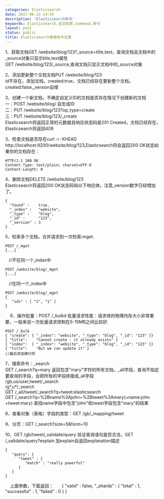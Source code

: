 ```yaml
---
categories: Elasticsearch
date: 2017-06-22 14:54
description: 'Elasticsearch命令'
keywords: Elasticsearch,全文检索,command,命令
layout: post
status: public
title: Elasticsearch常用命令记录
---
```


1、获取文档GET /website/blog/123?_source=title,text，查询文档且文档中的_source对象只显示title,text属性  
GET /website/blog/123/_source,查询文档只显示文档中的_source对象  

2、添加更新整个文档文档PUT /website/blog/123  
id不存在，添加文档，created:true，文档已经存在更新整个文档，created:false,_version自增

3、创建一个新文档，不确定自定义ID的文档是否存在情况下创建新的文档  
一：POST /website/blog/ 自生成ID  
二：PUT /website/blog/123?op_type=create  
三：PUT /website/blog/123/_create  
Elasticsearch将返回正常的元数据且响应状态码是201 Created，文档已经存在，Elasticsearch将返回409  

3、检查文档是否存在curl -i -XHEAD http://localhost:9200/website/blog/123,Elasticsearch将会返回200 OK状态如果你的文档存在：  
    
    HTTP/1.1 200 OK
    Content-Type: text/plain; charset=UTF-8
    Content-Length: 0

4、删除文档DELETE /website/blog/123  
Elasticsearch将返回200 OK状态码和以下响应体。注意_version数字已经增加了。  
    
    {
      "found" :    true,
      "_index" :   "website",
      "_type" :    "blog",
      "_id" :      "123",
      "_version" : 3
    }

5、检索多个文档，合并请求到一次检索:mget. 
    
    POST /_mget
    {...}
    //不在同一个_index中
    
    POST /website/blog/_mget
    {...}
    //在同一个_index中
    
    POST /website/blog/_mget
    {
       "ids" : [ "2", "1" ]
    }
    
6、操作批量：POST /_bulkd 批量请求性能：请求体的物理内存大小非常重要，一般来说一次批量请求控制在5-15MB之间比较好.  
    
    POST /_bulk
    { "create": { "_index": "website", "_type": "blog", "_id": "123" }}
    { "title":    "Cannot create - it already exists" }
    { "index":  { "_index": "website", "_type": "blog", "_id": "123" }}
    { "title":    "But we can update it" }
    //最后添加换行符  
    
7、搜索命令：_search  
GET /_search?q=mary 返回包含"mary"字符的所有文档，_all字段，查询不指定要查询的字段，会把所有的字段拼接成_all字段  
/gb,us/user,tweet/_search  
/g*,u*/_search  
GET /_all/tweet/_search?q=tweet:elasticsearch  
GET /_search?q=%2Bname%3Ajohn+%2Btweet%3Amary(+name:john +tweet:mary) 查找name字段中包含"john"和tweet字段包含"mary"的结果  

8、查看对象（表格）字段的类型：GET /gb/_mapping/tweet  

9、分页：GET /_search?size=5&form=10  

10、GET /gb/tweet/_validate/query 验证查询语句是否合法，GET /_validate/query?explain 加explain会返回explanation描述  
    
    {
       "query": {
          "tweet" : {
             "match" : "really powerful"
          }
       }
    }
    
上面参数，下面返回：
    
    {
        "valid" :         false,
        "_shards" : {
            "total" :       1,
            "successful" :  1,
            "failed" :      0
        }
    }







